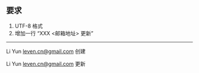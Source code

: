 ## 要求
1. UTF-8 格式
2. 增加一行 “XXX <邮箱地址> 更新”

******

Li Yun <leven.cn@gmail.com> 创建

Li Yun <leven.cn@gmail.com> 更新
